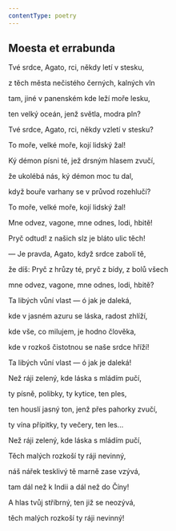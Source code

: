 ```yaml
---
contentType: poetry
---
```


<section>

## Moesta et errabunda

Tvé srdce, Agato, rci, někdy letí v stesku,

z těch města nečistého černých, kalných vln

tam, jiné v panenském kde leží moře lesku,

ten velký oceán, jenž světla, modra pln?

Tvé srdce, Agato, rci, někdy vzletí v stesku?

To moře, velké moře, kojí lidský žal!

Ký démon písni té, jež drsným hlasem zvučí,

že ukolébá nás, ký démon moc tu dal,

když bouře varhany se v průvod rozehlučí?

To moře, velké moře, kojí lidský žal!

Mne odvez, vagone, mne odnes, lodi, hbitě!

Pryč odtud! z našich slz je bláto ulic těch!

— Je pravda, Agato, když srdce zabolí tě,

že díš: Pryč z hrůzy té, pryč z bídy, z bolů všech

mne odvez, vagone, mne odnes, lodi, hbitě?

Ta libých vůní vlast — ó jak je daleká,

kde v jasném azuru se láska, radost zhlíží,

kde vše, co milujem, je hodno člověka,

kde v rozkoš čistotnou se naše srdce hříží!

Ta libých vůní vlast — ó jak je daleká!

Než ráji zelený, kde láska s mládím pučí,

ty písně, polibky, ty kytice, ten ples,

ten houslí jasný ton, jenž přes pahorky zvučí,

ty vína přípitky, ty večery, ten les...

Než ráji zelený, kde láska s mládím pučí,

Těch malých rozkoší ty ráji nevinný,

náš nářek tesklivý tě marně zase vzývá,

tam dál než k Indii a dál než do Číny!

A hlas tvůj stříbrný, ten již se neozývá,

těch malých rozkoší ty ráji nevinný!

</section>
